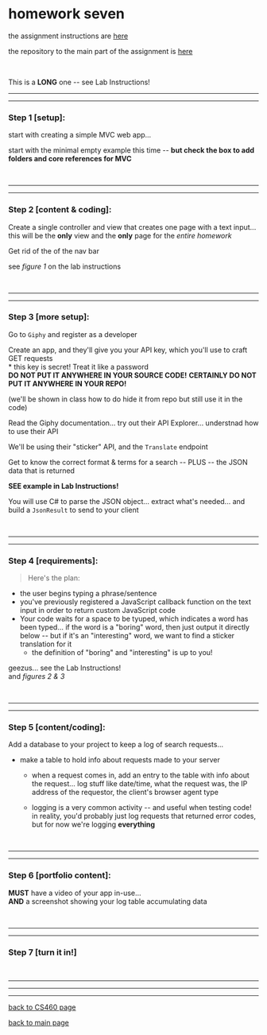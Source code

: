 # homework seven  
the assignment instructions are <a href="http://www.wou.edu/~morses/classes/cs46x/assignments/HW7.html" target="_blank">here</a>   

the repository to the main part of the assignment is <a href="https://github.com/Stormy9/Stormy9.github.io/tree/master/CS460/hwk_07" target="_blank">here</a>  

<br>

This is a **LONG** one -- see Lab Instructions!

---
---
### Step 1 [setup]:  
start with creating a simple MVC web app... 

start with the minimal empty example this time -- **but check the box to add folders and core references for MVC**  

<br>

---
---
### Step 2 [content & coding]:  
Create a single controller and view that creates one page with a text input... this will be the **only** view and the **only** page for the *entire homework*

Get rid of the of the nav bar  

see *figure 1* on the lab instructions  

<br>

---
---
### Step 3 [more setup]:  
Go to `Giphy` and register as a developer  

Create an app, and they'll give you your API key, which you'll use to craft GET requests  
    * this key is secret!  Treat it like a password  
    __DO NOT PUT IT ANYWHERE IN YOUR SOURCE CODE!__
    __CERTAINLY DO NOT PUT IT ANYWHERE IN YOUR REPO!__  

(we'll be shown in class how to do hide it from repo but still use it in the code)  

Read the Giphy documentation... try out their API Explorer... understnad how to use their API

We'll be using their "sticker" API, and the `Translate` endpoint  

Get to know the correct format & terms for a search -- PLUS -- the JSON data that is returned  

**SEE example in Lab Instructions!**  

You will use C# to parse the JSON object... extract what's needed... and build a `JsonResult` to send to your client  

<br>

---
---
### Step 4 [requirements]:  
> Here's the plan:  
* the user begins typing a phrase/sentence
* you've previously registered a JavaScript callback function on the text input in order to return custom JavaScript code
* Your code waits for a space to be tyuped, which indicates a word has been typed... if the word is a "boring" word, then just output it directly below -- but if it's an "interesting" word, we want to find a sticker translation for it  
    * the definition of "boring" and "interesting" is up to you!  

geezus... see the Lab Instructions!  
and *figures 2 & 3*  

<br>

---
---
### Step 5 [content/coding]:  
Add a database to your project to keep a log of search requests...   
* make a table to hold info about requests made to your server  
    * when a request comes in, add an entry to the table with info about the request... log stuff like date/time, what the request was, the IP address of the requestor, the client's browser agent type

    * logging is a very common activity -- and useful when testing code!  in reality, you'd probably just log requests that returned error codes, but for now we're logging **everything**  

<br>

---
---
### Step 6 [portfolio content]:  
**MUST** have a video of your app in-use...  
**AND** a screenshot showing your log table accumulating data

<br> 

---
---
### Step 7 [turn it in!]

<br>

---
---
---
[back to CS460 page](https://Stormy9.github.io/CS460/ "CS460 main page")   

[back to main page](https://Stormy9.github.io/ "main page")  
